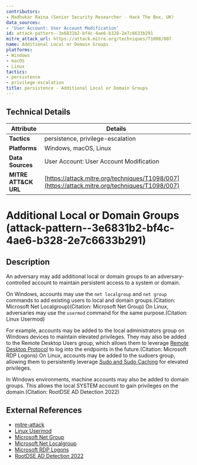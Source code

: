 ```yaml
---
contributors:
- Madhukar Raina (Senior Security Researcher - Hack The Box, UK)
data_sources:
- 'User Account: User Account Modification'
id: attack-pattern--3e6831b2-bf4c-4ae6-b328-2e7c6633b291
mitre_attack_url: https://attack.mitre.org/techniques/T1098/007
name: Additional Local or Domain Groups
platforms:
- Windows
- macOS
- Linux
tactics:
- persistence
- privilege-escalation
title: persistence - Additional Local or Domain Groups
---
```


## Technical Details

| Attribute | Details |
|-----------|----------|
| **Tactics** | persistence, privilege-escalation |
| **Platforms** | Windows, macOS, Linux |
| **Data Sources** | User Account: User Account Modification |
| **MITRE ATT&CK URL** | [https://attack.mitre.org/techniques/T1098/007](https://attack.mitre.org/techniques/T1098/007) |

# Additional Local or Domain Groups (attack-pattern--3e6831b2-bf4c-4ae6-b328-2e7c6633b291)

## Description
An adversary may add additional local or domain groups to an adversary-controlled account to maintain persistent access to a system or domain.

On Windows, accounts may use the `net localgroup` and `net group` commands to add existing users to local and domain groups.(Citation: Microsoft Net Localgroup)(Citation: Microsoft Net Group) On Linux, adversaries may use the `usermod` command for the same purpose.(Citation: Linux Usermod)

For example, accounts may be added to the local administrators group on Windows devices to maintain elevated privileges. They may also be added to the Remote Desktop Users group, which allows them to leverage [Remote Desktop Protocol](https://attack.mitre.org/techniques/T1021/001) to log into the endpoints in the future.(Citation: Microsoft RDP Logons) On Linux, accounts may be added to the sudoers group, allowing them to persistently leverage [Sudo and Sudo Caching](https://attack.mitre.org/techniques/T1548/003) for elevated privileges. 

In Windows environments, machine accounts may also be added to domain groups. This allows the local SYSTEM account to gain privileges on the domain.(Citation: RootDSE AD Detection 2022)

## External References
- [mitre-attack](https://attack.mitre.org/techniques/T1098/007)
- [Linux Usermod](https://www.man7.org/linux/man-pages/man8/usermod.8.html)
- [Microsoft Net Group](https://learn.microsoft.com/en-us/previous-versions/windows/it-pro/windows-server-2012-r2-and-2012/cc754051(v=ws.11))
- [Microsoft Net Localgroup](https://learn.microsoft.com/en-us/previous-versions/windows/it-pro/windows-server-2012-r2-and-2012/cc725622(v=ws.11))
- [Microsoft RDP Logons](https://learn.microsoft.com/en-us/previous-versions/windows/it-pro/windows-10/security/threat-protection/security-policy-settings/allow-log-on-through-remote-desktop-services)
- [RootDSE AD Detection 2022](https://rootdse.org/posts/monitoring-realtime-activedirectory-domain-scenarios)
